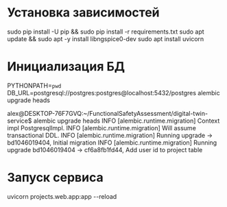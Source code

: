 # Установка зависимостей
sudo pip install -U pip && sudo pip install -r requirements.txt
sudo apt update && sudo apt -y install libngspice0-dev
sudo apt install uvicorn

# Инициализация БД
PYTHONPATH=`pwd`
DB_URL=postgresql://postgres:postgres@localhost:5432/postgres
alembic upgrade heads

alex@DESKTOP-76F7GVQ:~/FunctionalSafetyAssessment/digital-twin-service$ alembic upgrade heads
INFO  [alembic.runtime.migration] Context impl PostgresqlImpl.
INFO  [alembic.runtime.migration] Will assume transactional DDL.
INFO  [alembic.runtime.migration] Running upgrade  -> bd1046019404, Initial migration
INFO  [alembic.runtime.migration] Running upgrade bd1046019404 -> cf6a8fb1fd44, Add user id to project table

# Запуск сервиса
uvicorn projects.web.app:app --reload
